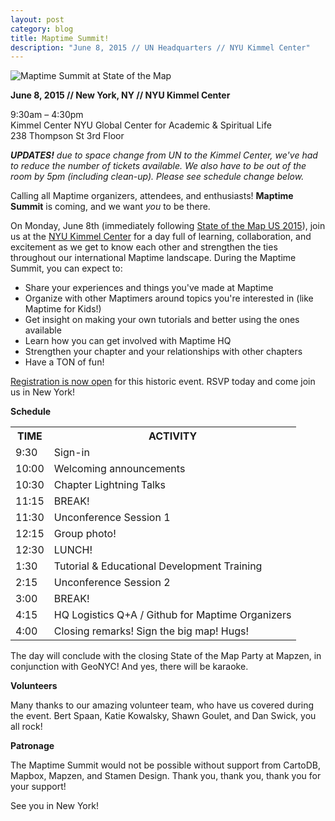 ```yaml
---
layout: post
category: blog
title: Maptime Summit!
description: "June 8, 2015 // UN Headquarters // NYU Kimmel Center"
---
```


![Maptime Summit at State of the Map](/img/maptime-at-sotmus.png)

<p><strong>June 8, 2015 // New York, NY // NYU Kimmel Center</strong></p>

<p>9:30am – 4:30pm<br>
Kimmel Center NYU Global Center for Academic & Spiritual Life<br>238 Thompson St 3rd Floor</p>

<em><strong>UPDATES!</strong> due to space change from UN to the Kimmel Center, we've had to reduce the number of tickets available. We also have to be out of the room by 5pm (including clean-up). Please see schedule change below. </em>

<p>Calling all Maptime organizers, attendees, and enthusiasts! <strong>Maptime Summit</strong> is coming, and we want <i>you</i> to be there. </p>

<p>On Monday, June 8th (immediately following <a href="http://stateofthemap.us/">State of the Map US 2015</a>), join us at the <a href="http://stateofthemap.us/venue/">NYU Kimmel Center</a> for a day full of learning, collaboration, and excitement as we get to know each other and strengthen the ties throughout our international Maptime landscape. During the Maptime Summit, you can expect to: </p>
<ul>
<li>Share your experiences and things you've made at Maptime</li>
<li>Organize with other Maptimers around topics you're interested in (like Maptime for Kids!)</li>
<li>Get insight on making your own tutorials and better using the ones available</li>
<li>Learn how you can get involved with Maptime HQ</li>
<li>Strengthen your chapter and your relationships with other chapters</li>
<li>Have a TON of fun!</li>
</ul>


<p><a href="https://www.eventbrite.com/e/maptime-summit-tickets-3547327151" target="_blank">Registration is now open</a> for this historic event. RSVP today and come join us in New York! </p>

<p><strong>Schedule</strong></p>


<table>
  <tr><th>TIME </th><th>ACTIVITY</th> </tr>
  <tr><td>9:30</td> <td>Sign-in</td></tr>
  <tr><td>10:00</td> <td>Welcoming announcements</td></tr>
  <tr><td>10:30</td> <td>Chapter Lightning Talks</td></tr>
  <tr><td>11:15</td> <td>BREAK!</td></tr>
  <tr><td>11:30</td> <td>Unconference Session 1</td></tr>
  <tr><td>12:15</td> <td>Group photo!</td></tr>
  <tr><td>12:30</td> <td>LUNCH!</td></tr>
  <tr><td>1:30</td> <td>Tutorial & Educational Development Training</td></tr>
  <tr><td>2:15</td> <td>Unconference Session 2</td></tr>
  <tr><td>3:00</td> <td>BREAK!</td></tr>
  <tr><td>4:15</td> <td>HQ Logistics Q+A / Github for Maptime Organizers</td></tr>
  <tr><td>4:00</td> <td>Closing remarks! Sign the big map! Hugs!</td></tr>
</table>


<p>The day will conclude with the closing State of the Map Party at Mapzen, in conjunction with GeoNYC! And yes, there will be karaoke.</p>

<p><strong>Volunteers</strong></p>

<p>Many thanks to our amazing volunteer team, who have us covered during the event. Bert Spaan, Katie Kowalsky, Shawn Goulet, and Dan Swick, you all rock! </p>

<p><strong>Patronage</strong></p>

<p>The Maptime Summit would not be possible without support from CartoDB, Mapbox, Mapzen, and Stamen Design. Thank you, thank you, thank you for your support!</p>

<p>See you in New York!</p>

